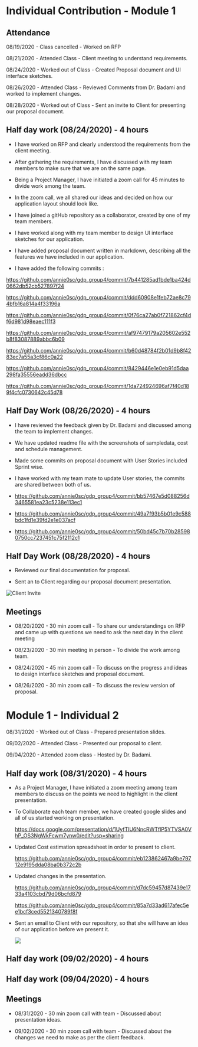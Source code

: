 # Individual Contribution - Module 1

## Attendance

08/19/2020 - Class cancelled - Worked on RFP

08/21/2020 - Attended Class - Client meeting to understand requirements.

08/24/2020 - Worked out of Class - Created Proposal document and UI interface sketches.

08/26/2020 - Attended Class - Reviewed Comments from Dr. Badami and worked to implement changes.

08/28/2020 - Worked out of Class - Sent an invite to Client for presenting our proposal document.

## Half day work (08/24/2020) - 4 hours

- I have worked on RFP and clearly understood the requirements from the client meeting.

- After gathering the requirements, I have discussed with my team members to make sure that we are on the same page.

- Being a Project Manager, I have initiated a zoom call for 45 minutes to divide work among the team.

- In the zoom call, we all shared our ideas and decided on how our application layout should look like.

- I have joined a gitHub repository as a collaborator, created by one of my team members.

- I have worked along with my team member to design UI interface sketches for our application.

- I have added proposal document written in markdown, describing all the features we have included in our application.

- I have added the following commits :

https://github.com/annie0sc/gdp_group4/commit/7b441285ad1bde1ba424d0662db52cb527897f24

https://github.com/annie0sc/gdp_group4/commit/ddd60908e1feb72ae8c794bfb16a814a4f33196a

https://github.com/annie0sc/gdp_group4/commit/0f76ca27ab0f721862cf4df6d981d98eaec111f3

https://github.com/annie0sc/gdp_group4/commit/af97479179a205602e552b8f83087889abbc6b09

https://github.com/annie0sc/gdp_group4/commit/b60d48784f2b01d9b8f4283ec7a55a3cf86c0a22

https://github.com/annie0sc/gdp_group4/commit/8429446e1e0eb91d5daa298fa35556eadd36dbcc

https://github.com/annie0sc/gdp_group4/commit/1da724924696af7f40d189f4cfc0730642c45d78


## Half Day Work (08/26/2020) - 4 hours

- I have reviewed the feedback given by Dr. Badami and discussed among the team to implement changes.

- We have updated readme file with the screenshots of sampledata, cost and schedule management.

- Made some commits on proposal document with User Stories included Sprint wise.

- I have worked with my team mate to update User stories, the commits are shared between both of us.

- https://github.com/annie0sc/gdp_group4/commit/bb57467e5d088256d3465581ea23c5238e113ec1

- https://github.com/annie0sc/gdp_group4/commit/49a7f93b5b01e9c588bdc1fd1e39fd2e1e037acf

- https://github.com/annie0sc/gdp_group4/commit/50bd45c7b70b285980750cc7237451c75f2112c1

## Half Day Work (08/28/2020) - 4 hours

- Reviewed our final documentation for proposal.

- Sent an to Client regarding our proposal document presentation.

![Client Invite](https://github.com/annie0sc/gdp_group4/blob/master/client%20invite.PNG?raw=true)


## Meetings

- 08/20/2020 - 30 min zoom call - To share our understandings on RFP and came up with questions we need to ask the next day in the client meeting 

- 08/23/2020 - 30 min meeting in person - To divide the work among team.

- 08/24/2020 - 45 min zoom call - To discuss on the progress and ideas to design interface sketches and proposal document.

- 08/26/2020 - 30 min zoom call - To discuss the review version of proposal.


# Module 1 - Individual 2

08/31/2020 - Worked out of Class - Prepared presentation slides.

09/02/2020 - Attended Class - Presented our proposal to client.

09/04/2020 - Attended zoom class - Hosted by Dr. Badami.

## Half day work (08/31/2020) - 4 hours

- As a Project Manager, I have initiated a zoom meeting among team members to discuss on the points we need to highlight in the client presentation.

- To Collaborate each team member, we have created google slides and all of us started working on presentation.

  https://docs.google.com/presentation/d/1UyfTlU6NncRWTflP5YTVSA0VhP_OS3NgWkFcwm7ynw0/edit?usp=sharing

- Updated Cost estimation spreadsheet in order to present to client.

   https://github.com/annie0sc/gdp_group4/commit/eb123862467a9be79712e9195dda08ba0b372c2b

- Updated changes in the presentation.

   https://github.com/annie0sc/gdp_group4/commit/d7dc59457d87439e1733a4103cbd79d06bcfd879

   https://github.com/annie0sc/gdp_group4/commit/85a7d33ad617afec5ee1bcf3ced5521340789f8f

- Sent an email to Client with our repository, so that she will have an idea of our application before we present it.

    ![](https://github.com/annie0sc/gdp_group4/blob/master/email%20to%20client.PNG?raw=true)

## Half day work (09/02/2020) - 4 hours








## Half day work (09/04/2020) - 4 hours



## Meetings

- 08/31/2020 - 30 min zoom call with team - Discussed about presentation ideas.

- 09/02/2020 - 30 min zoom call with team - Discussed about the changes we need to make as per the client feedback.
